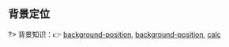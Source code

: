 ## 背景定位

?> 背景知识：:point_right: [background-position](https://developer.mozilla.org/zh-CN/docs/Web/CSS/background-position), [background-position](https://developer.mozilla.org/zh-CN/docs/Web/CSS/background-position), [calc](https://developer.mozilla.org/zh-CN/docs/Web/CSS/calc)



<vuep template="#demo1"></vuep>

<script v-pre type="text/x-template" id="demo1">
<style>
  main{
    width: 100%;
    padding: 80px 0px;
    background: #4fc08d;
    display: flex;
    flex-wrap: wrap;
    justify-content: space-around;
  }
  div{
    width: 260px; height: 160px;
    margin: auto;
    padding: 16px 29px 28px 20px;
    background: #292a2b url('/images/player_logo@2x.png') no-repeat bottom right / 78px 21px;
  }
  div:nth-of-type(1){
    background-position: right 29px bottom 28px;
  }
  div:nth-of-type(2){
    background-origin: content-box;
  }
  div:nth-of-type(3){
    background-position: calc(100% - 29px) calc(100% - 28px);
  }
</style>
<template>
  <main>
    <div class="block1">background-position方案</div>
    <div class="block2">background-origin方案</div>
    <div class="block3">calc方案</div>
  </main>
</template>
<script>  
</script>
</script>
